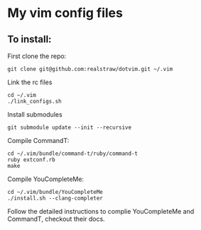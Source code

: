 # My vim config files

## To install:

First clone the repo:

    git clone git@github.com:realstraw/dotvim.git ~/.vim

Link the rc files

    cd ~/.vim
    ./link_configs.sh

Install submodules

    git submodule update --init --recursive

Compile CommandT:

    cd ~/.vim/bundle/command-t/ruby/command-t
    ruby extconf.rb
    make

Compile YouCompleteMe:

    cd ~/.vim/bundle/YouCompleteMe
    ./install.sh --clang-completer

Follow the detailed instructions to complie YouCompleteMe and CommandT,
checkout their docs.
